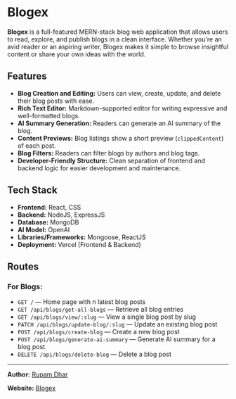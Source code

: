# Blogex

**Blogex** is a full-featured MERN-stack blog web application that allows users to read, explore, and publish blogs in a clean interface. Whether you're an avid reader or an aspiring writer, Blogex makes it simple to browse insightful content or share your own ideas with the world.


## Features

- **Blog Creation and Editing:** Users can view, create, update, and delete their blog posts with ease.
- **Rich Text Editor:** Markdown-supported editor for writing expressive and well-formatted blogs.
- **AI Summary Generation:** Readers can generate an AI summary of the blog.
- **Content Previews:** Blog listings show a short preview (`clippedContent`) of each post.
- **Blog Filters:** Readers can filter blogs by authors and blog tags.
- **Developer-Friendly Structure:** Clean separation of frontend and backend logic for easier development and maintenance.

## Tech Stack

- **Frontend:** React, CSS
- **Backend:** NodeJS, ExpressJS
- **Database:** MongoDB
- **AI Model:** OpenAI
- **Libraries/Frameworks:** Mongoose, ReactJS
- **Deployment:** Vercel (Frontend & Backend)

## Routes

### For Blogs:
- `GET /` — Home page with n latest blog posts
- `GET /api/blogs/get-all-blogs` — Retrieve all blog entries
- `GET /api/blogs/view/:slug` — View a single blog post by slug
- `PATCH /api/blogs/update-blog/:slug` — Update an existing blog post
- `POST /api/blogs/create-blog` — Create a new blog post
- `POST /api/blogs/generate-ai-summary` — Generate AI summary for a blog post
- `DELETE /api/blogs/delete-blog` — Delete a blog post

---


**Author:** [Rupam Dhar](https://github.com/RupamDhar)

**Website:** [Blogex](https://blogexblog.vercel.app)
